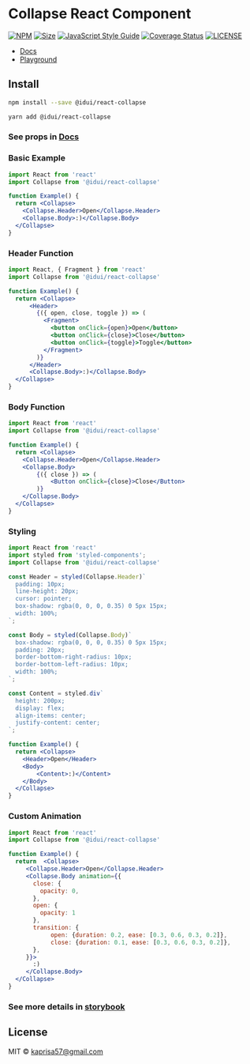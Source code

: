 # Collapse React Component

[![NPM](https://img.shields.io/npm/v/@idui/react-collapse.svg)](https://www.npmjs.com/package/@idui/react-collapse/)
[![Size](https://img.shields.io/bundlephobia/min/@idui/react-collapse)](https://www.npmjs.com/package/@idui/react-collapse)
[![JavaScript Style Guide](https://img.shields.io/badge/code_style-standard-brightgreen.svg)](https://standardjs.com)
[![Coverage Status](https://coveralls.io/repos/github/id-ui/react-collapse/badge.svg?branch=main)](https://coveralls.io/github/id-ui/react-collapse?branch=main)
[![LICENSE](https://img.shields.io/github/license/id-ui/react-collapse)](https://github.com/id-ui/react-collapse/blob/main/LICENSE)

- [Docs](https://id-ui.github.io/react-collapse/?path=/docs/collapse--playground)
- [Playground](https://id-ui.github.io/react-collapse/?path=/story/collapse--playground)

## Install

```bash
npm install --save @idui/react-collapse
```

```bash
yarn add @idui/react-collapse
```

### See props in [Docs](https://id-ui.github.io/react-collapse/?path=/docs/collapse--playground)


### Basic Example

```jsx
import React from 'react'
import Collapse from '@idui/react-collapse'

function Example() {
  return <Collapse>
    <Collapse.Header>Open</Collapse.Header>
    <Collapse.Body>:)</Collapse.Body>
  </Collapse>
}
```

### Header Function

```jsx
import React, { Fragment } from 'react'
import Collapse from '@idui/react-collapse'

function Example() {
  return <Collapse>
      <Header>
        {({ open, close, toggle }) => (
          <Fragment>
            <button onClick={open}>Open</button>
            <button onClick={close}>Close</button>
            <button onClick={toggle}>Toggle</button>
          </Fragment>
        )}
      </Header>
      <Collapse.Body>:)</Collapse.Body>
  </Collapse>
}
```

### Body Function

```jsx
import React from 'react'
import Collapse from '@idui/react-collapse'

function Example() {
  return <Collapse>
    <Collapse.Header>Open</Collapse.Header>
    <Collapse.Body>
        {({ close }) => (
            <Button onClick={close}>Close</Button>
        )}
    </Collapse.Body>
  </Collapse>
}
```

### Styling

```jsx
import React from 'react'
import styled from 'styled-components';
import Collapse from '@idui/react-collapse'

const Header = styled(Collapse.Header)`
  padding: 10px;
  line-height: 20px;
  cursor: pointer;
  box-shadow: rgba(0, 0, 0, 0.35) 0 5px 15px;
  width: 100%;
`;

const Body = styled(Collapse.Body)`
  box-shadow: rgba(0, 0, 0, 0.35) 0 5px 15px;
  padding: 20px;
  border-bottom-right-radius: 10px;
  border-bottom-left-radius: 10px;
  width: 100%;
`;

const Content = styled.div`
  height: 200px;
  display: flex;
  align-items: center;
  justify-content: center;
`;

function Example() {
  return <Collapse>
    <Header>Open</Header>
    <Body>
        <Content>:)</Content>
    </Body>
  </Collapse>
}
```

### Custom Animation

```jsx
import React from 'react'
import Collapse from '@idui/react-collapse'

function Example() {
  return  <Collapse>
     <Collapse.Header>Open</Collapse.Header>
     <Collapse.Body animation={{
       close: {
         opacity: 0,
       },
       open: {
         opacity: 1
       },
       transition: {
            open: {duration: 0.2, ease: [0.3, 0.6, 0.3, 0.2]},
            close: {duration: 0.1, ease: [0.3, 0.6, 0.3, 0.2]},
       },
     }}>
       :)
     </Collapse.Body>
  </Collapse>
}
```

### See more details in [storybook](https://id-ui.github.io/react-collapse/?path=/docs/collapse--playground)

## License

MIT © [kaprisa57@gmail.com](https://github.com/id-ui)